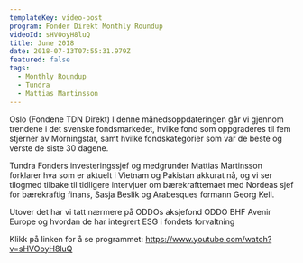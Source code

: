 ```yaml
---
templateKey: video-post
program: Fonder Direkt Monthly Roundup
videoId: sHVOoyH8luQ
title: June 2018
date: 2018-07-13T07:55:31.979Z
featured: false
tags:
  - Monthly Roundup
  - Tundra
  - Mattias Martinsson
---
```

Oslo (Fondene TDN Direkt) I denne månedsoppdateringen går vi gjennom trendene i det svenske fondsmarkedet, hvilke fond som oppgraderes til fem stjerner av Morningstar, samt hvilke fondskategorier som var de beste og verste de siste 30 dagene.



Tundra Fonders investeringssjef og medgrunder Mattias Martinsson forklarer hva som er aktuelt i Vietnam og Pakistan akkurat nå, og vi ser tilogmed tilbake til tidligere intervjuer om bærekrafttemaet med Nordeas sjef for bærekraftig finans, Sasja Beslik og Arabesques formann Georg Kell.



Utover det har vi tatt nærmere på ODDOs aksjefond ODDO BHF Avenir Europe og hvordan de har integrert ESG i fondets forvaltning



Klikk på linken for å se programmet: <https://www.youtube.com/watch?v=sHVOoyH8luQ>
